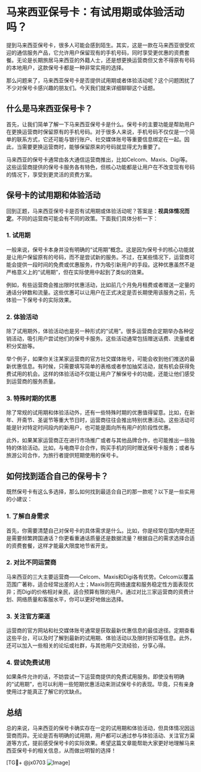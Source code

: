 # 马来西亚保号卡：有试用期或体验活动吗？

提到马来西亚保号卡，很多人可能会感到陌生。其实，这是一款在马来西亚很受欢迎的通信服务产品，它允许用户保留现有的手机号码，同时享受更优惠的资费套餐。无论是长期旅居马来西亚的外籍人士，还是想更换运营商但又舍不得原有号码的本地用户，这款保号卡都是一种非常实用的选择。

那么问题来了，马来西亚保号卡是否提供试用期或者体验活动呢？这个问题困扰了不少对保号卡感兴趣的朋友们。今天我们就来详细聊聊这个话题。

## 什么是马来西亚保号卡？

首先，让我们简单了解一下马来西亚保号卡是什么。保号卡的主要功能是帮助用户在更换运营商时保留原有的手机号码。对于很多人来说，手机号码不仅仅是一个简单的联系方式，它还可能与银行账户、社交媒体账号等重要信息绑定在一起。因此，当需要更换运营商时，能够保留原来的号码就显得尤为重要了。

马来西亚的保号卡通常由各大通信运营商推出，比如Celcom、Maxis、Digi等。这些运营商提供的保号卡服务各有特色，但核心功能都是让用户在不改变现有号码的情况下，享受到更灵活的资费方案。

## 保号卡的试用期和体验活动

回到正题，马来西亚保号卡是否有试用期或体验活动呢？答案是：**视具体情况而定**。不同的运营商可能会有不同的政策。下面我们具体分析一下：

### 1. 试用期

一般来说，保号卡本身并没有明确的“试用期”概念。这是因为保号卡的核心功能就是让用户保留原有的号码，而不是尝试新的服务。不过，在某些情况下，运营商可能会提供一段时间的免费或优惠服务，作为吸引新用户的手段。这种优惠虽然不是严格意义上的“试用期”，但在实际使用中起到了类似的效果。

例如，有些运营商会推出限时优惠活动，比如前几个月免月租费或者赠送一定量的通话分钟数和流量。这些优惠可以让用户在正式决定是否长期使用该服务之前，先体验一下保号卡的实际效果。

### 2. 体验活动

除了试用期外，体验活动也是另一种形式的“试用”。很多运营商会定期举办各种促销活动，吸引用户尝试他们的保号卡服务。这些活动通常包括赠送话费、流量或者积分奖励等。

举个例子，如果你关注某家运营商的官方社交媒体账号，可能会收到他们推送的最新优惠信息。有时候，只需要填写简单的表格或者参加抽奖活动，就有机会获得免费试用的机会。这样的体验活动不仅能让用户了解保号卡的功能，还能让他们感受到运营商的服务质量。

### 3. 特殊时期的优惠

除了常规的试用期和体验活动外，还有一些特殊时期的优惠值得留意。比如，在新年、开斋节、圣诞节等重大节日时，运营商往往会推出特别优惠活动。这些活动可能是针对特定时间段内的新用户，也可能是面向所有用户的阶段性优惠。

此外，如果某家运营商正在进行市场推广或者与其他品牌合作，也可能推出一些独特的体验活动。比如，与电商平台合作，购买手机的同时赠送保号卡服务；或者与旅游公司合作，为旅行者提供短期使用的保号卡。

## 如何找到适合自己的保号卡？

既然保号卡有这么多选择，那么如何找到最适合自己的那一款呢？以下是一些实用的小建议：

### 1. 了解自身需求

首先，你需要清楚自己对保号卡的具体需求是什么。比如，你是经常在国内使用还是需要频繁跨国通话？你更看重通话质量还是数据流量？根据自己的需求选择合适的资费套餐，这样才能最大限度地节省开支。

### 2. 对比不同运营商

马来西亚的三大主要运营商——Celcom、Maxis和Digi各有优势。Celcom以覆盖范围广著称，适合经常出差的人士；Maxis则在网络速度和服务稳定性方面表现优异；而Digi的价格相对亲民，适合预算有限的用户。通过对比三家运营商的资费计划、网络质量和客服水平，你可以更好地做出选择。

### 3. 关注官方渠道

运营商的官方网站和社交媒体账号通常是获取最新优惠信息的最佳途径。定期查看这些平台，可以及时了解到最新的试用期、体验活动以及限时折扣等信息。此外，还可以加入一些相关的论坛或社群，与其他用户交流经验，分享心得。

### 4. 尝试免费试用

如果条件允许的话，不妨尝试一下运营商提供的免费试用服务。即使没有明确的“试用期”，也可以利用一些短期优惠活动来测试保号卡的表现。毕竟，只有亲身使用过才能真正了解它的优缺点。

## 总结

总的来说，马来西亚的保号卡确实存在一定的试用期和体验活动，但具体情况因运营商而异。无论是否有明确的试用期，用户都可以通过参与体验活动、关注官方渠道等方式，提前感受保号卡的实际效果。希望这篇文章能帮助大家更好地理解马来西亚保号卡的相关信息，从而做出明智的选择！

[TG💪+ @jx0703 ![Image](https://github.com/user-attachments/assets/dbca1d08-cadb-493c-b0ec-ad6f7a83f270)]